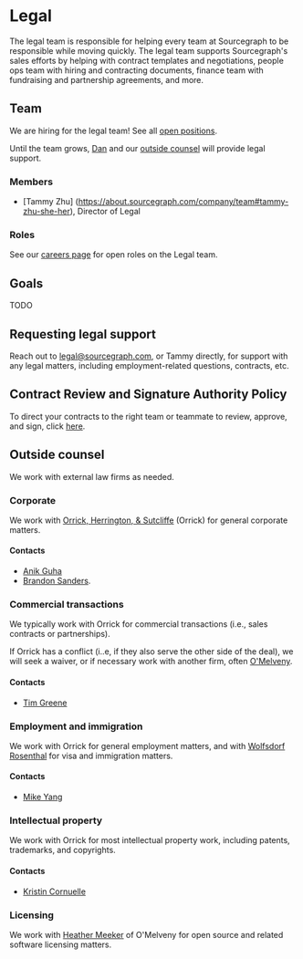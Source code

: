 # Legal

The legal team is responsible for helping every team at Sourcegraph to be responsible while moving quickly. The legal team supports Sourcegraph's sales efforts by helping with contract templates and negotiations, people ops team with hiring and contracting documents, finance team with fundraising and partnership agreements, and more. 

## Team

We are hiring for the legal team! See all [open positions](../../../../company/careers.md).

Until the team grows, [Dan](../../../../company/team/index.md#dan-adler-he-him) and our [outside counsel](#outside-counsel) will provide legal support.

### Members

- [Tammy Zhu] (https://about.sourcegraph.com/company/team#tammy-zhu-she-her), Director of Legal

### Roles

See our [careers page](../../../../company/careers.md) for open roles on the Legal team.

## Goals

TODO

## Requesting legal support

Reach out to [legal@sourcegraph.com](mailto:legal@sourcegraph.com), or Tammy directly, for support with any legal matters, including employment-related questions, contracts, etc.

## Contract Review and Signature Authority Policy

To direct your contracts to the right team or teammate to review, approve, and sign, click [here](https://about.sourcegraph.com/handbook/ops/legal/Contract%20Review%20and%20Signature%20Authority%20Policy). 

## Outside counsel

We work with external law firms as needed.

### Corporate

We work with [Orrick, Herrington, & Sutcliffe](https://www.orrick.com/) (Orrick) for general corporate matters. 

#### Contacts

- [Anik Guha](https://www.orrick.com/en/People/6/4/C/Anik-Guha)
- [Brandon Sanders](https://www.orrick.com/en/People/7/3/5/Kevin-Brandon-Sanders).

### Commercial transactions

We typically work with Orrick for commercial transactions (i.e., sales contracts or partnerships).

If Orrick has a conflict (i..e, if they also serve the other side of the deal), we will seek a waiver, or if necessary work with another firm, often [O'Melveny](https://www.omm.com/).

#### Contacts

- [Tim Greene](https://www.orrick.com/en/People/0/3/D/Timothy-Greene)

### Employment and immigration

We work with Orrick for general employment matters, and with [Wolfsdorf Rosenthal](https://wolfsdorf.com/) for visa and immigration matters.

#### Contacts

- [Mike Yang](https://www.orrick.com/en/People/8/C/2/Michael-Y-Yang)

### Intellectual property

We work with Orrick for most intellectual property work, including patents, trademarks, and copyrights.

#### Contacts

- [Kristin Cornuelle](https://www.orrick.com/en/People/A/1/F/Kristin-Cornuelle)

### Licensing

We work with [Heather Meeker](https://www.omm.com/professionals/heather-j-meeker/) of O'Melveny for open source and related software licensing matters.
